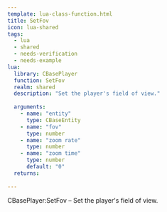 ```yaml
---
template: lua-class-function.html
title: SetFov
icon: lua-shared
tags:
  - lua
  - shared
  - needs-verification
  - needs-example
lua:
  library: CBasePlayer
  function: SetFov
  realm: shared
  description: "Set the player's field of view."
  
  arguments:
    - name: "entity"
      type: CBaseEntity
    - name: "fov"
      type: number
    - name: "zoom rate"
      type: number
    - name: "zoom time"
      type: number
      default: "0"
  returns:
    
---
```


<div class="lua__search__keywords">
CBasePlayer:SetFov &#x2013; Set the player's field of view.
</div>
